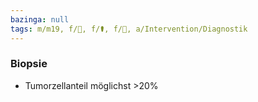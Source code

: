 ```yaml
---
bazinga: null
tags: m/m19, f/🦀, f/⚰️, f/🔬, a/Intervention/Diagnostik
---
```

### Biopsie
- Tumorzellanteil möglichst >20%